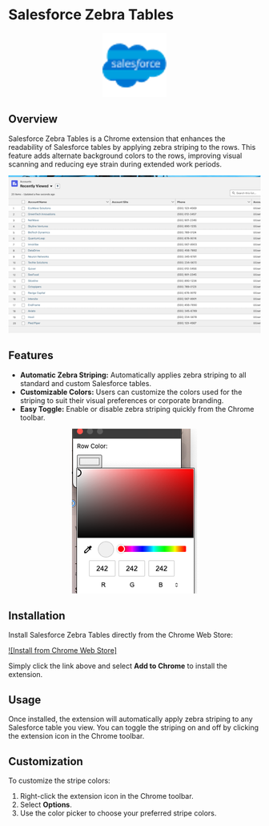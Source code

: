 # Salesforce Zebra Tables

<p align="center">
<img src='./pics/icon.png' >
</p>

## Overview
Salesforce Zebra Tables is a Chrome extension that enhances the readability of Salesforce tables by applying zebra striping to the rows. This feature adds alternate background colors to the rows, improving visual scanning and reducing eye strain during extended work periods.

<p align="center">
<img src='./pics/rows.png'>
</p>


## Features
- **Automatic Zebra Striping:** Automatically applies zebra striping to all standard and custom Salesforce tables.
- **Customizable Colors:** Users can customize the colors used for the striping to suit their visual preferences or corporate branding.
- **Easy Toggle:** Enable or disable zebra striping quickly from the Chrome toolbar.

<p align="center">
<img src='./pics/color-picker.png'>
</p>


## Installation
Install Salesforce Zebra Tables directly from the Chrome Web Store:

[![Install from Chrome Web Store]](https://chromewebstore.google.com/detail/salesforce-zebra-columns/abceebahiohmfnamldghihajdakflhho?hl=en-US&utm_source=ext_sidebar)

Simply click the link above and select **Add to Chrome** to install the extension.

## Usage
Once installed, the extension will automatically apply zebra striping to any Salesforce table you view. You can toggle the striping on and off by clicking the extension icon in the Chrome toolbar.

## Customization
To customize the stripe colors:
1. Right-click the extension icon in the Chrome toolbar.
2. Select **Options**.
3. Use the color picker to choose your preferred stripe colors.
